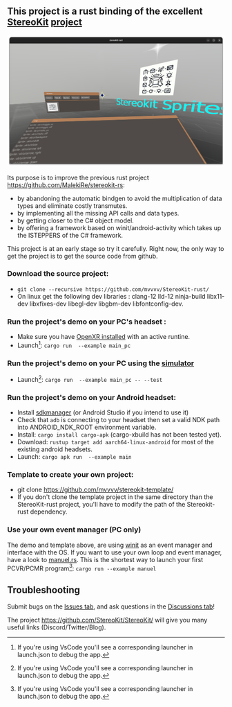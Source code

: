 ## This project is a rust binding of the excellent [StereoKit](https://StereoKit.net) [project](https://github.com/StereoKit/StereoKit/)

![Screenshot](/StereoKit-rust.png)

Its purpose is to improve the previous rust project <https://github.com/MalekiRe/stereokit-rs>:
- by abandoning the automatic bindgen to avoid the multiplication of data types and eliminate costly transmutes.
- by implementing all the missing API calls and data types.
- by getting closer to the C# object model.
- by offering a framework based on winit/android-activity which takes up the ISTEPPERS of the C# framework.


This project is at an early stage so try it carefully. Right now, the only way to get the project is to get the source code from github.

### Download the source project:
* `git clone --recursive https://github.com/mvvvv/StereoKit-rust/`
* On linux get the following dev libraries : clang-12 lld-12 ninja-build libx11-dev libxfixes-dev libegl-dev libgbm-dev libfontconfig-dev.


### Run the project's demo on your PC's headset :
* Make sure you have [OpenXR installed](https://www.khronos.org/openxr/) with an active runtine.
* Launch[^1]: `cargo run  --example main_pc`

### Run the project's demo on your PC using the [simulator](https://stereokit.net/Pages/Guides/Using-The-Simulator.html) 
* Launch[^1]: `cargo run  --example main_pc -- --test`


### Run the project's demo on your Android headset:

* Install [sdkmanager](https://developer.android.com/studio/command-line/sdkmanager)  (or Android Studio if you intend to use it)
* Check that `adb` is connecting to your headset then set a valid NDK path into ANDROID_NDK_ROOT environment variable.
* Install: `cargo install cargo-apk` (cargo-xbuild has not been tested yet).
* Download: `rustup target add aarch64-linux-android` for most of the existing android headsets.
* Launch: `cargo apk run  --example main`

### Template to create your own project:
* git clone https://github.com/mvvvv/stereokit-template/
* If you don't clone the template project in the same directory than the StereoKit-rust project, you'll have to modify the path of the Stereokit-rust dependency.

### Use your own event manager (PC only)
The demo and template above, are using [winit](https://github.com/rust-windowing/winit) as an event manager and interface with the OS. If you want to use your own loop and event manager, have a look to [manuel.rs](https://github.com/mvvvv/StereoKit-rust/blob/master/examples/manual.rs).
This is the shortest way to launch your first PCVR/PCMR program[^1]: `cargo run --example manuel`

## Troubleshooting
Submit bugs on the [Issues tab](https://github.com/mvvvv/StereoKit-rust/issues), and ask questions in the [Discussions tab](https://github.com/mvvvv/StereoKit-rust/discussions)!

The project <https://github.com/StereoKit/StereoKit/> will give you many useful links (Discord/Twitter/Blog).


[^1]: If you're using VsCode you'll see a corresponding launcher in launch.json to debug the app.